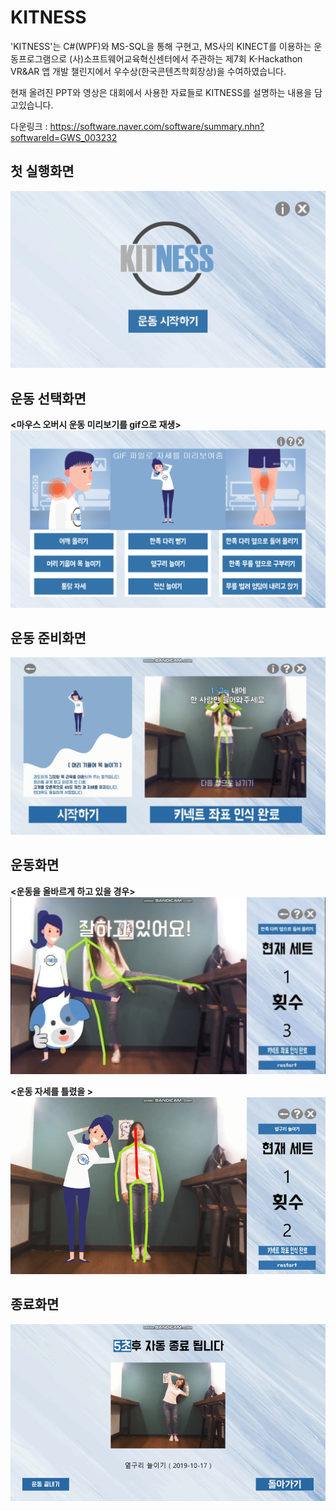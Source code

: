 # KITNESS

'KITNESS'는 C#(WPF)와 MS-SQL을 통해 구현고, MS사의 KINECT를 이용하는 운동프로그램으로
(사)소프트웨어교육혁신센터에서 주관하는 제7회 K-Hackathon VR&AR 앱 개발 챌린지에서 우수상(한국콘텐츠학회장상)을 수여하였습니다.

현재 올려진 PPT와 영상은 대회에서 사용한 자료들로 KITNESS를 설명하는 내용을 담고있습니다.

다운링크 : https://software.naver.com/software/summary.nhn?softwareId=GWS_003232
   

## 첫 실행화면    
![00.첫시작화면](/md_img/00.첫시작화면.png)   
  
## 운동 선택화면 
**<마우스 오버시 운동 미리보기를 gif으로 재생>**   
![01.운동%20선택화면.png](/md_img/01.운동%20선택화면.png)     
  
## 운동 준비화면      
![02.운동%20준비화면.png](/md_img/02.운동%20준비화면.png)         
  
## 운동화면  
**<운동을 올바르게 하고 있을 경우>**   
![03.운동-잘하고있어요.png](/md_img/03.운동-잘하고있어요.png)  
       
**<운동 자세를 틀렸을 >**       
![03.운동화면](/md_img/03.운동화면.png)    
    
## 종료화면  
![04.종료화면](/md_img/04.종료화면.png)  
